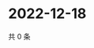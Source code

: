 # 2022-12-18

共 0 条

<!-- BEGIN WEIBO -->
<!-- 最后更新时间 Sun Dec 18 2022 19:10:26 GMT+0800 (China Standard Time) -->

<!-- END WEIBO -->
